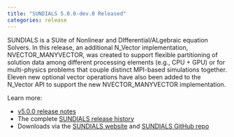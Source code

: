 ```yaml
---
title: "SUNDIALS 5.0.0-dev.0 Released"
categories: release
---
```


SUNDIALS is a SUite of Nonlinear and DIfferential/ALgebraic equation Solvers. In this release, an additional N_Vector implementation, NVECTOR_MANYVECTOR, was created to support flexible partitioning of solution data among different processing elements (e.g., CPU + GPU) or for multi-physics problems that couple distinct MPI-based simulations together. Eleven new optional vector operations have also been added to the N_Vector API to support the new NVECTOR_MANYVECTOR implementation.

Learn more:
- [v5.0.0 release notes](https://github.com/LLNL/sundials/releases/tag/v5.0.0-dev.0)
- The complete [SUNDIALS release history](https://computing.llnl.gov/projects/sundials/release-history)
- Downloads via the [SUNDIALS website](https://computing.llnl.gov/projects/sundials) and [SUNDIALS GitHub repo](https://github.com/LLNL/sundials)
